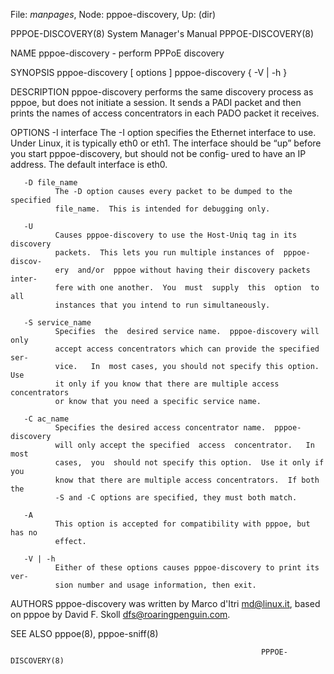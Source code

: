 File: *manpages*,  Node: pppoe-discovery,  Up: (dir)

PPPOE-DISCOVERY(8)          System Manager's Manual         PPPOE-DISCOVERY(8)



NAME
       pppoe-discovery - perform PPPoE discovery

SYNOPSIS
       pppoe-discovery [ options ]
       pppoe-discovery { -V | -h }

DESCRIPTION
       pppoe-discovery  performs the same discovery process as pppoe, but does
       not initiate a session.  It sends a PADI packet  and  then  prints  the
       names of access concentrators in each PADO packet it receives.

OPTIONS
       -I interface
              The  -I  option  specifies the Ethernet interface to use.  Under
              Linux, it is typically eth0 or eth1.  The  interface  should  be
              “up” before you start pppoe-discovery, but should not be config‐
              ured to have an IP address.  The default interface is eth0.

       -D file_name
              The -D option causes every packet to be dumped to the  specified
              file_name.  This is intended for debugging only.

       -U
              Causes pppoe-discovery to use the Host-Uniq tag in its discovery
              packets.  This lets you run multiple instances of  pppoe-discov‐
              ery  and/or  pppoe without having their discovery packets inter‐
              fere with one another.  You  must  supply  this  option  to  all
              instances that you intend to run simultaneously.

       -S service_name
              Specifies  the  desired service name.  pppoe-discovery will only
              accept access concentrators which can provide the specified ser‐
              vice.   In  most cases, you should not specify this option.  Use
              it only if you know that there are multiple access concentrators
              or know that you need a specific service name.

       -C ac_name
              Specifies the desired access concentrator name.  pppoe-discovery
              will only accept the specified  access  concentrator.   In  most
              cases,  you  should not specify this option.  Use it only if you
              know that there are multiple access concentrators.  If both  the
              -S and -C options are specified, they must both match.

       -A
              This option is accepted for compatibility with pppoe, but has no
              effect.

       -V | -h
              Either of these options causes pppoe-discovery to print its ver‐
              sion number and usage information, then exit.

AUTHORS
       pppoe-discovery  was  written  by  Marco d'Itri <md@linux.it>, based on
       pppoe by David F. Skoll <dfs@roaringpenguin.com>.

SEE ALSO
       pppoe(8), pppoe-sniff(8)



                                                            PPPOE-DISCOVERY(8)
